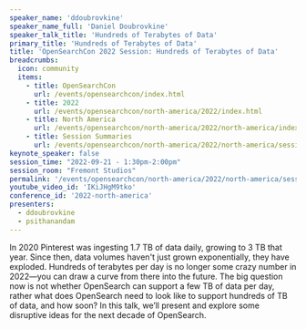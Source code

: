 ```yaml
---
speaker_name: 'ddoubrovkine'
speaker_name_full: 'Daniel Doubrovkine'
speaker_talk_title: 'Hundreds of Terabytes of Data'
primary_title: 'Hundreds of Terabytes of Data'
title: 'OpenSearchCon 2022 Session: Hundreds of Terabytes of Data'
breadcrumbs:
  icon: community
  items:
    - title: OpenSearchCon
      url: /events/opensearchcon/index.html
    - title: 2022
      url: /events/opensearchcon/north-america/2022/index.html
    - title: North America
      url: /events/opensearchcon/north-america/2022/north-america/index.html
    - title: Session Summaries
      url: /events/opensearchcon/north-america/2022/north-america/sessions/index.html
keynote_speaker: false
session_time: "2022-09-21 - 1:30pm-2:00pm"
session_room: "Fremont Studios"
permalink: '/events/opensearchcon/north-america/2022/north-america/sessions/hundreds-of-terabytes-of-data.html'
youtube_video_id: 'IKiJHgM9tko'
conference_id: '2022-north-america'
presenters:
  - ddoubrovkine
  - psithanandam
---
```

In 2020 Pinterest was ingesting 1.7 TB of data daily, growing to 3 TB that year. Since then, data volumes haven't just grown exponentially, they have exploded. Hundreds of terabytes per day is no longer some crazy number in 2022—you can draw a curve from there into the future. The big question now is not whether OpenSearch can support a few TB of data per day, rather what does OpenSearch need to look like to support hundreds of TB of data, and how soon? In this talk, we’ll present and explore some disruptive ideas for the next decade of OpenSearch.
